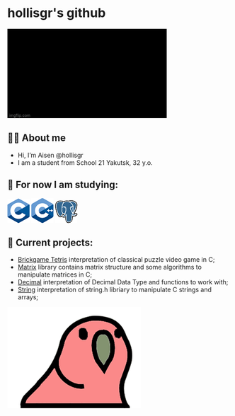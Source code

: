 # hollisgr's github

![hello_gif](gifs/hello-world.gif)

## :technologist: About me
- Hi, I’m Aisen @hollisgr
- I am a student from School 21 Yakutsk, 32 y.o.
## :dart: For now I am studying:

![c](logos/c.png)
![cpp](logos/cpp.png)
![psql](logos/psql.png)

## :floppy_disk: Current projects:

- [Brickgame Tetris](https://github.com/hollisgr/s21/tree/main/Brickgame_tetris) interpretation of classical puzzle video game in C;
- [Matrix](https://github.com/hollisgr/s21/tree/main/Matrix) library contains matrix structure and some algorithms to manipulate matrices in C;
- [Decimal](https://github.com/hollisgr/s21/tree/main/Decimal) interpretation of Decimal Data Type and functions to work with;
- [String](https://github.com/hollisgr/s21/tree/main/String) interpretation of string.h libriary to manipulate C strings and arrays;

![parrot_gif](gifs/parrot-party.gif)

